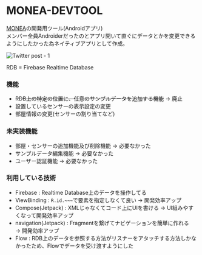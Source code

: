 # MONEA-DEVTOOL
[MONEA](https://github.com/datt16/MONEA)の開発用ツール(Androidアプリ)  
メンバー全員Androiderだったのとアプリ開いて直ぐにデータとかを変更できるようにしたかった為ネイティブアプリとして作成。

![Twitter post - 1](https://user-images.githubusercontent.com/44765362/155550627-3576387d-1c71-472f-88e8-dbde0bb9635c.png)

RDB = Firebase Realtime Database

### 機能
- ~~RDB上の特定の位置に、任意のサンプルデータを追加する機能~~ → 廃止
- 設置しているセンサーの表示設定の変更
- 部屋情報の変更(センサーの割り当てなど)

### 未実装機能
- 部屋・センサーの追加機能及び削除機能 → 必要なかった
- サンプルデータ編集機能 → 必要なかった
- ユーザー認証機能 → 必要なかった

### 利用している技術
- Firebase : Realtime Database上のデータを操作してる
- ViewBinding : `R.id.~~~`で要素を指定しなくて良い → 開発効率アップ
- Compose(Jetpack) : XMLじゃなくてコード上にUIを書ける → UI組みやすくなって開発効率アップ
- navigation(Jetpack) : Fragmentを繋げてナビゲーションを簡単に作れる　→ 開発効率アップ
- Flow : RDB上のデータを参照する方法がリスナーをアタッチする方法しかなかったため、Flowでデータを受け渡すようにした  
